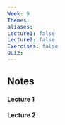 ```yaml
---
Week: 9
Themes: 
aliases: 
Lecture1: false
Lecture2: false
Exercises: false
Quiz:
---
```


## Notes

#### Lecture 1

#### Lecture 2

